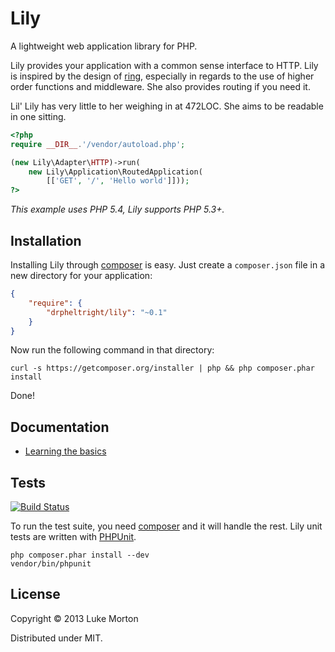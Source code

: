 # Lily

A lightweight web application library for PHP.

Lily provides your application with a common sense interface
to HTTP. Lily is inspired by the design of [ring][1],
especially in regards to the use of higher order functions and
middleware. She also provides routing if you need it.

Lil' Lily has very little to her weighing in at 472LOC. She
aims to be readable in one sitting.

[1]: https://github.com/ring-clojure/ring

```php
<?php
require __DIR__.'/vendor/autoload.php';

(new Lily\Adapter\HTTP)->run(
    new Lily\Application\RoutedApplication(
        [['GET', '/', 'Hello world']]));
?>
```

*This example uses PHP 5.4, Lily supports PHP 5.3+.*

## Installation

Installing Lily through [composer][1] is easy. Just create a
`composer.json` file in a new directory for your application:

```json
{
    "require": {
        "drpheltright/lily": "~0.1"
    }
}
```

Now run the following command in that directory:

```
curl -s https://getcomposer.org/installer | php && php composer.phar install
```

Done!

[1]: http://getcomposer.org/

## Documentation

 - [Learning the basics](https://github.com/DrPheltRight/lily/wiki/Learning-the-basics)

## Tests

[![Build Status](https://travis-ci.org/DrPheltRight/lily.png?branch=develop)](https://travis-ci.org/DrPheltRight/lily)

To run the test suite, you need [composer][1] and it will
handle the rest. Lily unit tests are written with [PHPUnit][2].

```
php composer.phar install --dev
vendor/bin/phpunit
```

[1]: http://getcomposer.org/
[2]: https://github.com/sebastianbergmann/phpunit/

## License

Copyright © 2013 Luke Morton

Distributed under MIT.
